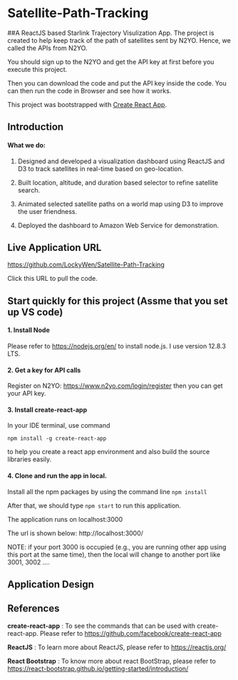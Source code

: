 # Satellite-Path-Tracking 

##A ReactJS based Starlink Trajectory Visulization App.
The project is created to help keep track of the path of satellites sent by N2YO.
Hence, we called the APIs from N2YO.

You should sign up to the N2YO and get the API key at first before you execute this project. 

Then you can download the code and put the API key inside the code. You can then run the code in Browser and see how it works.  

This project was bootstrapped with [Create React App](https://github.com/facebook/create-react-app).

## Introduction

#### What we do: 

1. Designed and developed a visualization dashboard using ReactJS and D3 to track satellites in real-time based on geo-location.

2. Built location, altitude, and duration based selector to refine satellite search.

3. Animated selected satellite paths on a world map using D3 to improve the user friendness.

4. Deployed the dashboard to Amazon Web Service for demonstration. 

## Live Application URL 

https://github.com/LockyWen/Satellite-Path-Tracking

Click this URL to pull the code. 

## Start quickly for this project (Assme that you set up VS code)

#### 1. Install Node

Please refer to https://nodejs.org/en/ to install node.js. I use version 12.8.3 LTS.

#### 2. Get a key for API calls

Register on N2YO: https://www.n2yo.com/login/register then you can get your 
API key. 

#### 3. Install create-react-app

In your IDE terminal, use command 

`npm install -g create-react-app`

to help you create a react app environment and also build the source 
libraries easily. 

#### 4. Clone and run the app in local. 

Install all the npm packages by using the command line 
`npm install`

After that, we should type `npm start` to run this application. 

The application runs on localhost:3000

The url is shown below: http://localhost:3000/

NOTE: if your port 3000 is occupied (e.g., you are running other app using this 
port at the same time), then the local will change to another port like 3001, 3002 ....

## Application Design

## References 

**create-react-app** : To see the commands that can be used with create-react-app. Please refer to https://github.com/facebook/create-react-app

**ReactJS** : To learn more about ReactJS, please refer to https://reactjs.org/

**React Bootstrap** : To know more about react BootStrap, please refer to https://react-bootstrap.github.io/getting-started/introduction/
